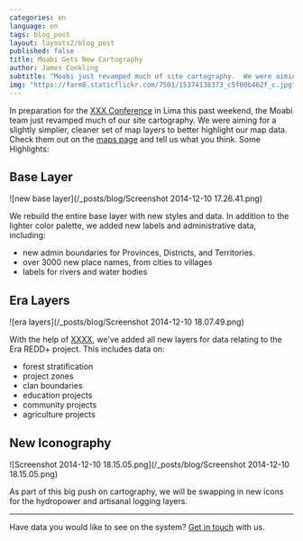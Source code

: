 ```yaml
---
categories: en
language: en
tags: blog_post
layout: layouts2/blog_post
published: false
title: Moabi Gets New Cartography
author: James Conkling
subtitle: "Moabi just revamped much of site cartography.  We were aiming for a slightly simpler, cleaner set of map layers to better highlight our map data.  Check them out and tell us what you think."
img: "https://farm8.staticflickr.com/7501/15374138373_c5f00b462f_c.jpg"
---
```


In preparation for the [XXX Conference](http://www.com) in Lima this past weekend, the Moabi team just revamped much of our site cartography.  We were aiming for a slightly simplier, cleaner set of map layers to better highlight our map data.  Check them out on the [maps page](rdc.moabi.org/data/en) and tell us what you think.  Some Highlights:

## Base Layer
![new base layer](/_posts/blog/Screenshot 2014-12-10 17.26.41.png)

We rebuild the entire base layer with new styles and data.  In addition to the lighter color palette, we added new labels and administrative data, including:

* new admin boundaries for Provinces, Districts, and Territories.
* over 3000 new place names, from cities to villages
* labels for rivers and water bodies

## Era Layers
![era layers](/_posts/blog/Screenshot 2014-12-10 18.07.49.png)

With the help of [XXXX](http://www.com), we've added all new layers for data relating to the Era REDD+ project.  This includes data on:

* forest stratification
* project zones
* clan boundaries
* education projects
* community projects
* agriculture projects

## New Iconography
![Screenshot 2014-12-10 18.15.05.png](/_posts/blog/Screenshot 2014-12-10 18.15.05.png)

As part of this big push on cartography, we will be swapping in new icons for the hydropower and artisanal logging layers.

***
Have data you would like to see on the system?  [Get in touch](mailto:info@crowdcover.org) with us.

